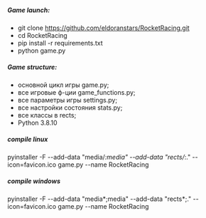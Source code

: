 ##### Game launch:
- git clone https://github.com/eldoranstars/RocketRacing.git
- cd RocketRacing
- pip install -r requirements.txt
- python game.py

##### Game structure:
- основной цикл игры game.py;
- все игровые ф-ции game_functions.py;
- все параметры игры settings.py;
- все настройки состояния stats.py;
- все классы в rects;
- Python 3.8.10

##### compile linux
pyinstaller -F --add-data "media/*:media" --add-data "rects/*:." --icon=favicon.ico game.py --name RocketRacing
##### compile windows
pyinstaller -F --add-data "media\*;media" --add-data "rects\*;." --icon=favicon.ico game.py --name RocketRacing